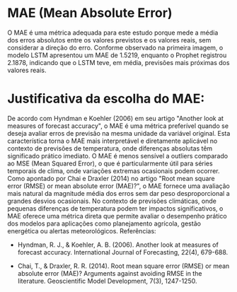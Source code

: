 # MAE (Mean Absolute Error)

O MAE é uma métrica adequada para este estudo porque mede a média dos erros absolutos entre os valores previstos e os valores reais, sem considerar a direção do erro. Conforme observado na primeira imagem, o modelo LSTM apresentou um MAE de 1.5219, enquanto o Prophet registrou 2.1878, indicando que o LSTM teve, em média, previsões mais próximas dos valores reais.

# Justificativa da escolha do MAE:

De acordo com Hyndman e Koehler (2006) em seu artigo "Another look at measures of forecast accuracy", o MAE é uma métrica preferível quando se deseja avaliar erros de previsão na mesma unidade da variável original. Esta característica torna o MAE mais interpretável e diretamente aplicável no contexto de previsões de temperatura, onde diferenças absolutas têm significado prático imediato.
O MAE é menos sensível a outliers comparado ao MSE (Mean Squared Error), o que é particularmente útil para séries temporais de clima, onde variações extremas ocasionais podem ocorrer. Como apontado por Chai e Draxler (2014) no artigo "Root mean square error (RMSE) or mean absolute error (MAE)?", o MAE fornece uma avaliação mais natural da magnitude média dos erros sem dar peso desproporcional a grandes desvios ocasionais.
No contexto de previsões climáticas, onde pequenas diferenças de temperatura podem ter impactos significativos, o MAE oferece uma métrica direta que permite avaliar o desempenho prático dos modelos para aplicações como planejamento agrícola, gestão energética ou alertas meteorológicos.
Referências:

* Hyndman, R. J., & Koehler, A. B. (2006). Another look at measures of forecast accuracy. International Journal of Forecasting, 22(4), 679-688.

* Chai, T., & Draxler, R. R. (2014). Root mean square error (RMSE) or mean absolute error (MAE)? Arguments against avoiding RMSE in the literature. Geoscientific Model Development, 7(3), 1247-1250.
